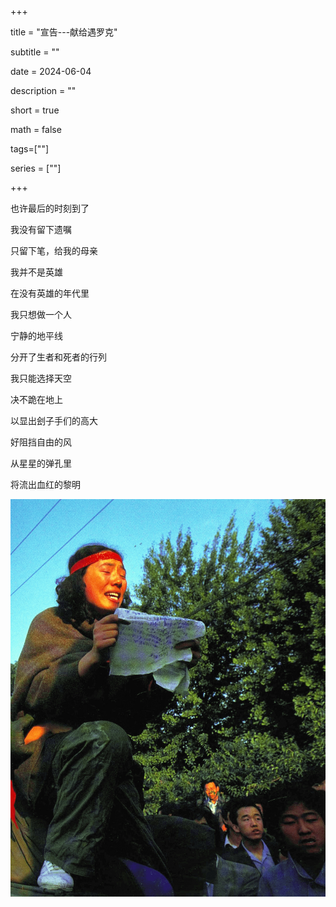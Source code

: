 +++

title = "宣告---献给遇罗克"

subtitle = ""

date = 2024-06-04

description = ""

short = true

math = false

tags=[""]

series = [""]

+++

也许最后的时刻到了  

我没有留下遗嘱  

只留下笔，给我的母亲  

我并不是英雄  

在没有英雄的年代里

我只想做一个人  


宁静的地平线  

分开了生者和死者的行列  

我只能选择天空  

决不跪在地上  

以显出刽子手们的高大  

好阻挡自由的风  


从星星的弹孔里  

将流出血红的黎明  

![](pics/a3cx4-xg3b9.jpg)